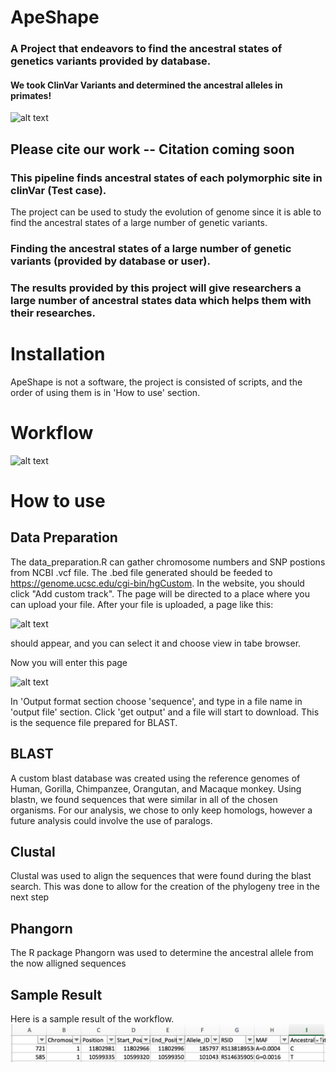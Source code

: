 # ApeShape
### A Project that endeavors to find the ancestral states of genetics variants provided by database.

#### We took ClinVar Variants and determined the ancestral alleles in primates!

![alt text](https://i.pinimg.com/736x/c7/9e/77/c79e77061058fe2f14bb22225be441a1.jpg)


## Please cite our work -- Citation coming soon

### This pipeline finds ancestral states of each polymorphic site in clinVar (Test case).
The project can be used to study the evolution of genome since it is able to find the ancestral states of a large number of genetic variants. 

### Finding the ancestral states of a large number of genetic variants (provided by database or user).


### The results provided by this project will give researchers a large number of ancestral states data which helps them with their researches.

# Installation
ApeShape is not a software, the project is consisted of scripts, and the order of using them is in 'How to use' section.

# Workflow
![alt text](https://github.com/NCBI-Hackathons/PrimateAncestralAlleles/blob/master/workflow.png?raw=true)

# How to use <this software>

## Data Preparation
The data_preparation.R can gather chromosome numbers and SNP postions from NCBI .vcf file. The .bed file generated should be feeded to https://genome.ucsc.edu/cgi-bin/hgCustom. In the website, you should click "Add custom track". The page will be directed to a place where you can upload your file.
After your file is uploaded, a page like this:

![alt text](https://github.com/NCBI-Hackathons/PrimateAncestralAlleles/blob/master/Customtrack.png?raw=true) 

should appear, and you can select it and choose view in tabe browser.

Now you will enter this page

![alt text](https://github.com/NCBI-Hackathons/PrimateAncestralAlleles/blob/master/tablebrowser.png?raw=true)

In 'Output format section choose 'sequence', and type in a file name in 'output file' section. Click 'get output' and a file will start to download. This is the sequence file prepared for BLAST.
  
  ## BLAST
  A custom blast database was created using the reference genomes of Human, Gorilla, Chimpanzee, Orangutan, and Macaque monkey. Using blastn, we found sequences that were similar in all of the chosen organisms. For our analysis, we chose to only keep homologs, however a future analysis could involve the use of paralogs. 
  
  ## Clustal
  Clustal was used to align the sequences that were found during the blast search. This was done to allow for the creation of the phylogeny tree in the next step
  
  ## Phangorn
  The R package Phangorn was used to determine the ancestral allele from the now alligned sequences 
  ## Sample Result
  Here is a sample result of the workflow.
 ![alt text](https://github.com/NCBI-Hackathons/ApeShape/blob/master/Output.png?raw=true)
